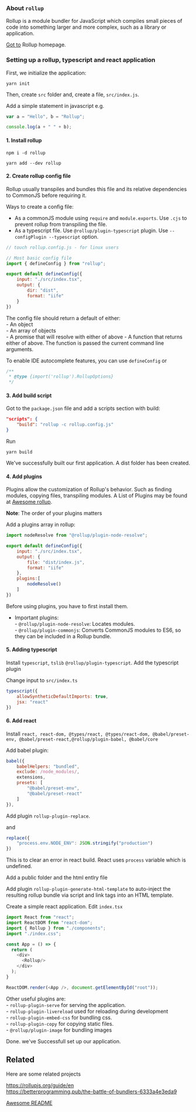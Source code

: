 

### About `rollup`
Rollup is a module bundler for JavaScript which compiles small pieces of code into something larger and more complex, such as a library or application.

[Got to](https://rollupjs.org/) Rollup homepage.

### Setting up a rollup, typescript and react application

First, we initialize the application:

```shell
yarn init
```

Then, create `src` folder and, create a file, `src/index.js`.

Add a simple statement in javascript e.g.

```javascript
var a = "Hello", b = "Rollup";

console.log(a + " " + b);
```

#### 1. Install rollup 


```shell
npm i -d rollup

yarn add --dev rollup
```

#### 2. Create rollup config file
Rollup usually transpiles and bundles this file and its relative dependencies to CommonJS before requiring it.

Ways to create a config file:   

-   As a commonJS module using `require` and `module.exports`. Use `.cjs` to prevent rollup from transpiling the file. 
-   As a typescript file. Use `@rollup/plugin-typescript` plugin. Use `--configPlugin --typescript` option.
 
```javascript
// touch rollup.config.js - for linux users

// Most basic config file
import { defineConfig } from "rollup";

export default defineConfig({
    input: "./src/index.tsx",
    output: {
        dir: "dist",
        format: "iife"
    }
})

```

The config file should return a default of either:   
    -   An object   
    -   An array of objects   
    -   A promise that will resolve with either of above
    -   A function that returns either of above. The function is passed the current command line arguments.   

To enable IDE autocomplete features, you can use `defineConfig` or 

```javascript
/**
 * @type {import('rollup').RollupOptions}
 */
```

#### 3. Add build script
Got to the `package.json` file and add a scripts section with build:


```json
"scripts": {
    "build": "rollup -c rollup.config.js"
}
```

Run 

```shell
yarn build
```

We've successfully built our first application. A dist folder has been created.

#### 4. Add plugins
Plugins allow the customization of Rollup's behavior. Such as finding modules, copying files, transpiling modules. 
A List of Plugins may be found at [Awesome rollup](https://github.com/rollup/awesome).


**Note**: The order of your plugins matters

Add a plugins array in rollup:

```javascript
import nodeResolve from "@rollup/plugin-node-resolve";

export default defineConfig({
    input: "./src/index.tsx",
    output: {
        file: "dist/index.js",
        format: "iife"
    },
    plugins:[
        nodeResolve()
    ]
})
```
Before using plugins, you have to first install them.

 * Important plugins:  
        - `@rollup/plugin-node-resolve`: Locates modules.  
        - `@rollup/plugin-commonjs`: Converts CommonJS modules to ES6, so they can be included in a Rollup bundle.


#### 5. Adding typescript

Install `typescript`, `tslib` `@rollup/plugin-typescript`. Add the typescript plugin

Change input to `src/index.ts`

```javascript
typescript({
    allowSyntheticDefaultImports: true,
    jsx: "react"
})
```

#### 6. Add react

Install `react, react-dom, @types/react, @types/react-dom, @babel/preset-env, @babel/preset-react,@rollup/plugin-babel, @babel/core`

Add babel plugin:

```javascript
babel({
    babelHelpers: "bundled",
    exclude: /node_modules/,
    extensions,
    presets: [
        "@babel/preset-env",
        "@babel/preset-react"
    ]
}),
```

Add plugin `rollup-plugin-replace`. 

and 

```javascript
replace({
    "process.env.NODE_ENV": JSON.stringify("production")
})
```
This is to clear an error in react build. React uses `process` variable which is undefined.

Add a public folder and the html entlry file

Add plugin `rollup-plugin-generate-html-template` to auto-inject the resulting rollup bundle via script and link tags into an HTML template.

Create a simple react application. Edit `index.tsx`

```javascript
import React from "react";
import ReactDOM from "react-dom";
import { Rollup } from "./components";
import "./index.css";

const App = () => {
  return (
    <div>
      <Rollup/>
    </div>
  );
}

ReactDOM.render(<App />, document.getElementById("root"));
```

Other useful plugins are:   
    - `rollup-plugin-serve` for serving the application.   
    - `rollup-plugin-livereload` used for reloading during development   
    - `rollup-plugin-embed-css` for bundling css.   
    - `rollup-plugin-copy` for copying static files.   
    - `@rollup/plugin-image` for bundling images    

Done. we've Successfull set up our application.

## Related

Here are some related projects   

https://rollupjs.org/guide/en   
https://betterprogramming.pub/the-battle-of-bundlers-6333a4e3eda9


[Awesome README](https://github.com/matiassingers/awesome-readme)
